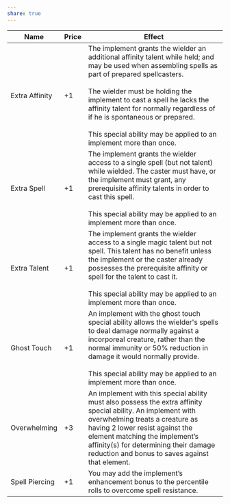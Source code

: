 ```yaml
---
share: true
---
```


| Name           | Price  | Effect                                                                                                                                                                                                                                                                                                                                                                                    |
| -------------- | ------ | ----------------------------------------------------------------------------------------------------------------------------------------------------------------------------------------------------------------------------------------------------------------------------------------------------------------------------------------------------------------------------------------- |
| Extra Affinity | +1     | The implement grants the wielder an additional affinity talent while held; and may be used when assembling spells as part of prepared spellcasters.<br><br>The wielder must be holding the implement to cast a spell he lacks the affinity talent for normally regardless of if he is spontaneous or prepared.<br><br>This special ability may be applied to an implement more than once. |
| Extra Spell    | +1     | The implement grants the wielder access to a single spell (but not talent) while wielded. The caster must have, or the implement must grant, any prerequisite affinity talents in order to cast this spell.<br><br>This special ability may be applied to an implement more than once.                                                                                                    |
| Extra Talent   | +1     | The implement grants the wielder access to a single magic talent but not spell. This talent has no benefit unless the implement or the caster already possesses the prerequisite affinity or spell for the talent to cast it.<br><br>This special ability may be applied to an implement more than once.                                                                                  |
| Ghost Touch    | +1     | An implement with the ghost touch special ability allows the wielder's spells to deal damage normally against a incorporeal creature, rather than the normal immunity or 50% reduction in damage it would normally provide.<br><br>This special ability may be applied to an implement more than once.                                                                                    |
| Overwhelming   | +3     | An implement with this special ability must also possess the extra affinity special ability. An implement with overwhelming treats a creature as having 2 lower resist against the element matching the implement’s affinity(s) for determining their damage reduction and bonus to saves against that element.                                                                           |
| Spell Piercing | +1     | You may add the implement’s enhancement bonus to the percentile rolls to overcome spell resistance.                                                                                                                                                                                                                                                                                       |
